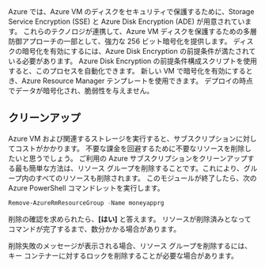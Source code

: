 Azure では、Azure VM のディスクをセキュリティで保護するために、Storage Service Encryption (SSE) と Azure Disk Encryption (ADE) が用意されています。 これらのテクノロジが連携して、Azure VM ディスクを保護するための多層防御アプローチの一部として、強力な 256 ビット暗号化を提供します。 ディスクの暗号化を有効にするには、Azure Disk Encryption の前提条件が満たされている必要があります。 Azure Disk Encryption の前提条件構成スクリプトを使用すると、このプロセスを自動化できます。 新しい VM で暗号化を有効にするとき、Azure Resource Manager テンプレートを使用できます。 デプロイの時点でデータが暗号化され、脆弱性を与えません。

## <a name="clean-up"></a>クリーンアップ
<!---TODO: Update for sandbox?---> Azure VM および関連するストレージを実行すると、サブスクリプションに対してコストがかかります。 不要な課金を回避するために不要なリソースを削除したいと思うでしょう。 ご利用の Azure サブスクリプションをクリーンアップする最も簡単な方法は、リソース グループを削除することです。これにより、グループ内のすべてのリソースも削除されます。 このモジュールが終了したら、次の Azure PowerShell コマンドレットを実行します。

   ```powershell
   Remove-AzureRmResourceGroup -Name moneyapprg
   ```

削除の確認を求められたら、**[はい]** と答えます。 リソースが削除済みとなってコマンドが完了するまで、数分かかる場合があります。 

削除失敗のメッセージが表示される場合、リソース グループを削除するには、キー コンテナーに対するロックを削除することが必要な場合があります。
